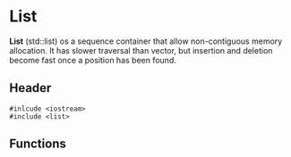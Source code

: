 # List
**List** (std::list) os a sequence container that allow non-contiguous memory allocation.
It has slower traversal than vector, but insertion and deletion become fast once a position has
been found.

## Header
    #inlcude <iostream>
    #include <list>

## Functions
